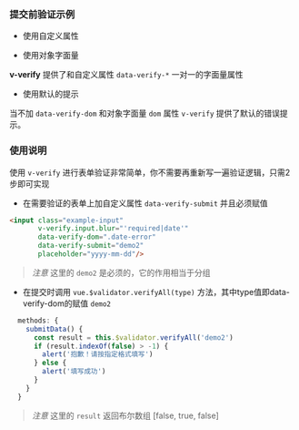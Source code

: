 ### 提交前验证示例

- 使用自定义属性

<vuep template="#demo2"></vuep>

<script v-pre type="text/x-template" id="demo2">
  <style>
    .text {
      color: #4fc08d;
    }
  </style>

  <template>
    <div>
      <div>
        <label>日期</label>
        <p>
          <input class="example-input"
                v-verify.input.blur="'required|date:YYYY-MM-DD'"
                data-verify-style="example-input-error"
                data-verify-submit="demo2"
                placeholder="YYYY-MM-DD"/>
        </p>
      </div>

      <div>
        <label>电话</label>
        <p>
          <input class="example-input"
                 name="电话"
                v-verify.input.blur="'required|numberic|len:11|max:11'"
                data-verify-submit="demo2"
                placeholder="电话"/>
        </p>
      </div>

      <div>
        <label>姓名</label>
        <p>
          <input class="example-input"
                v-verify.input.blur="'required'"
                data-verify-submit="demo2"
                placeholder="姓名"/>
        </p>
      </div>

      <div>
        <button class="example-btn example-btn_default"
                @click="submitData">
          提交
        </button>
      </div>
    </div>
  </template>

  <script>
    module.exports = {
      data () {
        return {
          time: '2017/09/09'
        }
      },
      methods: {
        submitData() {
          const result = this.$validator.verifyAll('demo2')
          if (result.indexOf(false) > -1) {
            alert(`抱歉！请按指定格式填写${result.join(' | ')}`)
          } else {
            alert(`填写成功${result.join(' | ')}`)
          }
        }
      }
    }
  </script>
</script>


- 使用对象字面量

**v-verify** 提供了和自定义属性 `data-verify-*` 一对一的字面量属性

<vuep template="#demo3"></vuep>

<script v-pre type="text/x-template" id="demo3">
  <style>
    .text {
      color: #4fc08d;
    }
  </style>

  <template>
    <div>
      <div>
        <label>日期</label>
        <p>
          <input class="example-input"
                v-verify.input.blur="{
                  regs: 'required|date:YYYY/MM/DD',
                  submit: 'demo3',
                  style: 'example-input-error',
                  name: '日期'
                }"
                placeholder="YYYY/MM/DD"/>
        </p>
      </div>

      <div>
        <label>电话</label>
        <p>
          <input class="example-input"
                v-verify.input.blur="{
                  regs: 'required|numberic|len:11|max:11',
                  submit: 'demo3',
                  name: '电话'
                }"
                placeholder="电话"/>
        </p>
      </div>

      <div>
        <label>姓名</label>
        <p>
          <input class="example-input"
                v-verify.input.blur="{
                  regs: 'required',
                  mode: 'tip',
                  submit: 'demo3',
                  name: '姓名'
                }"
                placeholder="姓名"/>
        </p>
      </div>

      <div>
        <button class="example-btn example-btn_default"
                @click="submitData">
          提交
        </button>
      </div> 
    </div>
  </template>

  <script>
    module.exports = {
      data () {
        return {
          time: '2017/09/09'
        }
      },
      methods: {
        submitData() {
          const result = this.$validator.verifyAll('demo3')
          if (result.indexOf(false) > -1) {
            alert('抱歉！请按指定格式填写')
          } else {
            alert('填写成功')
          }
        }
      }
    }
  </script>
</script>

- 使用默认的提示

当不加 `data-verify-dom` 和对象字面量 `dom` 属性 `v-verify` 提供了默认的错误提示。

<vuep template="#demo4"></vuep>

<script v-pre type="text/x-template" id="demo4">
  <style>
    .text {
      color: #4fc08d;
    }
  </style>

  <template>
    <div>
      <div>
        <label>日期</label>
        <p>
          <input class="example-input"
                v-verify.input.blur="{
                  regs: 'required|date:YYYY/MM/DD',
                  submit: 'demo4',
                  style: 'example-input-error',
                  name: '日期'
                }"
                placeholder="YYYY/MM/DD"/>
        </p>
      </div>

      <div>
        <label>电话</label>
        <p>
          <input class="example-input"
                v-verify.input.blur="{
                  regs: 'required|numberic|len:11',
                  submit: 'demo4',
                  name: '电话'
                }"
                placeholder="电话"/>
        </p>
      </div>

      <div>
        <label>姓名</label>
        <p>
          <input class="example-input"
                v-verify.input.blur="{
                  regs: 'required',
                  submit: 'demo4',
                  name: '姓名'
                }"
                placeholder="姓名"/>
        </p>
      </div>

      <div>
        <button class="example-btn example-btn_default"
                @click="submitData">
          提交
        </button>
      </div> 
    </div>
  </template>

  <script>
    module.exports = {
      data () {
        return {
          time: '2017/09/09'
        }
      },
      methods: {
        submitData() {
          const result = this.$validator.verifyAll('demo4')
          if (result.indexOf(false) > -1) {
            alert('抱歉！请按指定格式填写')
          } else {
            alert('填写成功')
          }
        }
      }
    }
  </script>
</script>

### 使用说明

使用 `v-verify` 进行表单验证非常简单，你不需要再重新写一遍验证逻辑，只需2步即可实现
 - 在需要验证的表单上加自定义属性 `data-verify-submit` 并且必须赋值

 ```html
 <input class="example-input"
        v-verify.input.blur="'required|date'"
        data-verify-dom=".date-error"
        data-verify-submit="demo2"
        placeholder="yyyy-mm-dd"/>
 ```

> *注意* 这里的 `demo2` 是必须的，它的作用相当于分组

- 在提交时调用 `vue.$validator.verifyAll(type)` 方法，其中type值即data-verify-dom的赋值 `demo2`

```javascript
  methods: {
    submitData() {
      const result = this.$validator.verifyAll('demo2')
      if (result.indexOf(false) > -1) {
        alert('抱歉！请按指定格式填写')
      } else {
        alert('填写成功')
      }
    }
  }
```

> *注意* 这里的 `result` 返回布尔数组 [false, true, false]